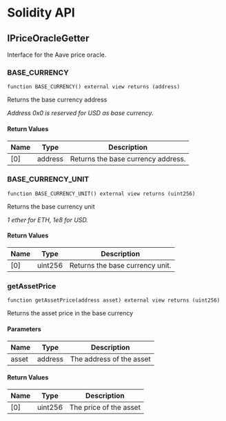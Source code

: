 # Solidity API

## IPriceOracleGetter

Interface for the Aave price oracle.

### BASE_CURRENCY

```solidity
function BASE_CURRENCY() external view returns (address)
```

Returns the base currency address

_Address 0x0 is reserved for USD as base currency._

#### Return Values

| Name | Type | Description |
| ---- | ---- | ----------- |
| [0] | address | Returns the base currency address. |

### BASE_CURRENCY_UNIT

```solidity
function BASE_CURRENCY_UNIT() external view returns (uint256)
```

Returns the base currency unit

_1 ether for ETH, 1e8 for USD._

#### Return Values

| Name | Type | Description |
| ---- | ---- | ----------- |
| [0] | uint256 | Returns the base currency unit. |

### getAssetPrice

```solidity
function getAssetPrice(address asset) external view returns (uint256)
```

Returns the asset price in the base currency

#### Parameters

| Name | Type | Description |
| ---- | ---- | ----------- |
| asset | address | The address of the asset |

#### Return Values

| Name | Type | Description |
| ---- | ---- | ----------- |
| [0] | uint256 | The price of the asset |

